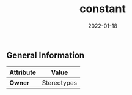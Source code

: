 ﻿---
title: constant
toc: false
type: specs
date: "2022-01-18"
draft: false
specification: VEC
version: 1.2.2
documentType: "Recommendation"
elementType: Class
classes:
  - constant
menu_name: vec-1.2.2
---


## General Information

| Attribute               | Value |
|-------------------------|-------|
| **Owner**               | Stereotypes |
